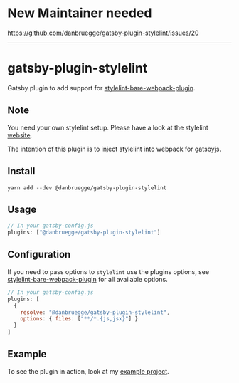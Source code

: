 # New Maintainer needed
https://github.com/danbruegge/gatsby-plugin-stylelint/issues/20

---

# gatsby-plugin-stylelint
Gatsby plugin to add support for [stylelint-bare-webpack-plugin][plugin].

## Note
You need your own stylelint setup. Please have a look at the stylelint
[website][stylelint-website].

The intention of this plugin is to inject stylelint into webpack for gatsbyjs.

## Install
`yarn add --dev @danbruegge/gatsby-plugin-stylelint`

## Usage
```javascript
// In your gatsby-config.js
plugins: ["@danbruegge/gatsby-plugin-stylelint"]
```

## Configuration
If you need to pass options to `stylelint` use the plugins options, see
[stylelint-bare-webpack-plugin][options] for all available options.

```javascript
// In your gatsby-config.js
plugins: [
  {
    resolve: "@danbruegge/gatsby-plugin-stylelint",
    options: { files: ["**/*.{js,jsx}"] }
  }
]
```

## Example
To see the plugin in action, look at my [example project][example-project].


[plugin]: https://github.com/cascornelissen/stylelint-bare-webpack-plugin
[options]: https://github.com/cascornelissen/stylelint-bare-webpack-plugin#options
[stylelint-website]: https://stylelint.io/
[example-project]: https://github.com/danbruegge/gatsby-starter-default-extended
